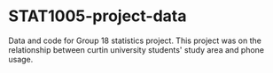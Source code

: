 # STAT1005-project-data
Data and code for Group 18 statistics project.
This project was on the relationship between curtin university students' study area and phone usage.
